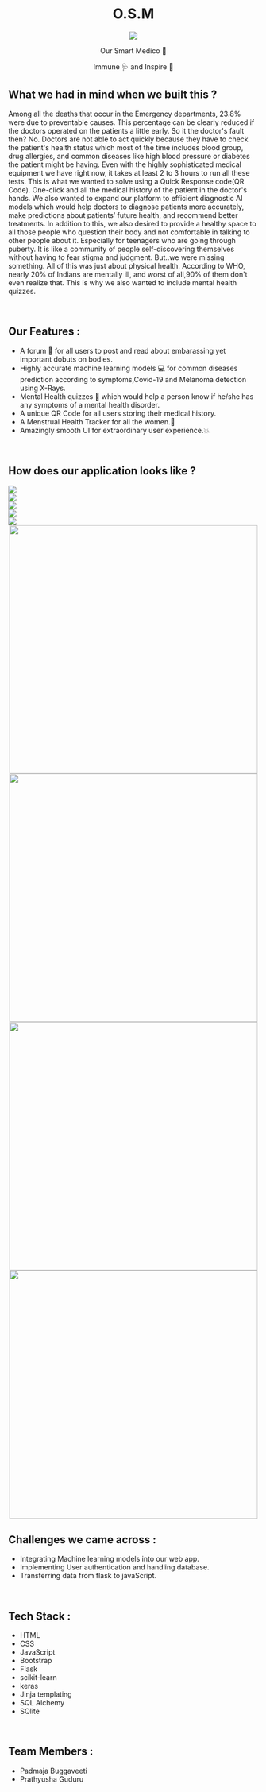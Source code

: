 
<!-- <div align = 'center'>
  <h1>HACK NITR </> 2021</h1>
</div> -->

<div align="center">
  <h1>O.S.M</h1>
  <img src = 'syringe_logo.png'>
  <p>Our Smart Medico 🏥</p>
  <p>Immune 🩺 and Inspire 💙 </p>
</div>



## What we had in mind when we built this ?


Among all the deaths that occur in the Emergency departments, 23.8% were due to preventable causes. This percentage can be clearly reduced if the doctors operated on the patients a little early. So it the doctor's fault then? No. Doctors are not able to act quickly because they have to check the patient's health status which most of the time includes blood group, drug allergies, and common diseases like high blood pressure or diabetes the patient might be having. Even with the highly sophisticated medical equipment we have right now, it takes at least 2 to 3 hours to run all these tests. This is what we wanted to solve using a Quick Response code(QR Code). One-click and all the medical history of the patient in the doctor's hands. We also wanted to expand our platform to efficient diagnostic AI models which would help doctors to diagnose patients more accurately, make predictions about patients’ future health, and recommend better treatments. In addition to this, we also desired to provide a healthy space to all those people who question their body and not comfortable in talking to other people about it. Especially for teenagers who are going through puberty. It is like a community of people self-discovering themselves without having to fear stigma and judgment. But..we were missing something. All of this was just about physical health. According to WHO, nearly 20% of Indians are mentally ill, and worst of all,90% of them don't even realize that. This is why we also wanted to include mental health quizzes.

<br>

## Our Features : 


* A forum 📝 for all users to post and read about embarassing yet important dobuts on bodies.
* Highly accurate machine learning models 💻 for common diseases prediction according to symptoms,Covid-19 and Melanoma detection using X-Rays.
* Mental Health quizzes 🧠 which would help a person know if he/she has any symptoms of a mental health disorder.
* A unique QR Code for all users storing their medical history.
* A Menstrual Health Tracker for all the women.🔴
* Amazingly smooth UI for extraordinary user experience.💥
<br>

## How does our application looks like ? 

<img src = "home-page.png">
<br>
<img src = "health-page.png">
<br>
<img src = "menstrual-page.png">
<br>
<img src = "mental-health.png">
<br>
<img src = "period-tracker.png">
<br>

<div align = 'center'>

<img src = "common-diseases-page.png" width = '500'>

<img src = "account-page.png" width = '500'>
</div>
<div align='center'>

<img src = "blog-page.png" width = '500'>

<img src = "post-page.png" width = '500'>
</div>

## Challenges we came across : 
* Integrating Machine learning models into our web app.
* Implementing User authentication and handling database.
* Transferring data from flask to javaScript.

<br>


## Tech Stack : 

* HTML
* CSS
* JavaScript
* Bootstrap 
* Flask 
* scikit-learn
* keras
* Jinja templating
* SQL Alchemy
* SQlite
<br>


## Team Members :

* Padmaja Buggaveeti
* Prathyusha Guduru
